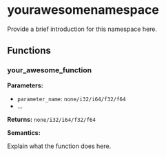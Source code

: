 # yourawesomenamespace

Provide a brief introduction for this namespace here.

## Functions

### your_awesome_function

**Parameters:**

- `parameter_name`: `none/i32/i64/f32/f64`
- ...

**Returns:** `none/i32/i64/f32/f64`

**Semantics:**

Explain what the function does here.
